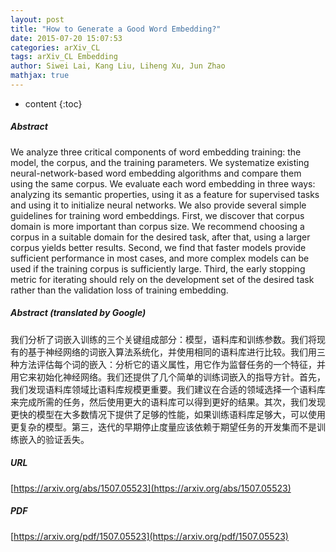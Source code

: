 ```yaml
---
layout: post
title: "How to Generate a Good Word Embedding?"
date: 2015-07-20 15:07:53
categories: arXiv_CL
tags: arXiv_CL Embedding
author: Siwei Lai, Kang Liu, Liheng Xu, Jun Zhao
mathjax: true
---
```


* content
{:toc}

##### Abstract
We analyze three critical components of word embedding training: the model, the corpus, and the training parameters. We systematize existing neural-network-based word embedding algorithms and compare them using the same corpus. We evaluate each word embedding in three ways: analyzing its semantic properties, using it as a feature for supervised tasks and using it to initialize neural networks. We also provide several simple guidelines for training word embeddings. First, we discover that corpus domain is more important than corpus size. We recommend choosing a corpus in a suitable domain for the desired task, after that, using a larger corpus yields better results. Second, we find that faster models provide sufficient performance in most cases, and more complex models can be used if the training corpus is sufficiently large. Third, the early stopping metric for iterating should rely on the development set of the desired task rather than the validation loss of training embedding.

##### Abstract (translated by Google)
我们分析了词嵌入训练的三个关键组成部分：模型，语料库和训练参数。我们将现有的基于神经网络的词嵌入算法系统化，并使用相同的语料库进行比较。我们用三种方法评估每个词的嵌入：分析它的语义属性，用它作为监督任务的一个特征，并用它来初始化神经网络。我们还提供了几个简单的训练词嵌入的指导方针。首先，我们发现语料库领域比语料库规模更重要。我们建议在合适的领域选择一个语料库来完成所需的任务，然后使用更大的语料库可以得到更好的结果。其次，我们发现更快的模型在大多数情况下提供了足够的性能，如果训练语料库足够大，可以使用更复杂的模型。第三，迭代的早期停止度量应该依赖于期望任务的开发集而不是训练嵌入的验证丢失。

##### URL
[https://arxiv.org/abs/1507.05523](https://arxiv.org/abs/1507.05523)

##### PDF
[https://arxiv.org/pdf/1507.05523](https://arxiv.org/pdf/1507.05523)

